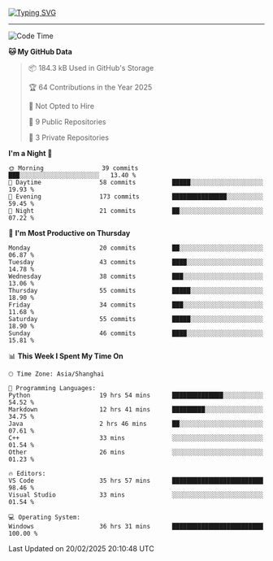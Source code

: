 <a href="https://git.io/typing-svg"><img src="https://readme-typing-svg.demolab.com?font=Jersey+10&size=33&pause=1000&color=0077B8&vCenter=true&width=429&height=46&lines=TALK+LESS,+SMILE+MORE." alt="Typing SVG" /></a>

---

<!--START_SECTION:waka-->
![Code Time](http://img.shields.io/badge/Code%20Time-116%20hrs%206%20mins-blue)

**🐱 My GitHub Data** 

> 📦 184.3 kB Used in GitHub's Storage 
 > 
> 🏆 64 Contributions in the Year 2025
 > 
> 🚫 Not Opted to Hire
 > 
> 📜 9 Public Repositories 
 > 
> 🔑 3 Private Repositories 
 > 
**I'm a Night 🦉** 

```text
🌞 Morning                39 commits          ███░░░░░░░░░░░░░░░░░░░░░░   13.40 % 
🌆 Daytime                58 commits          █████░░░░░░░░░░░░░░░░░░░░   19.93 % 
🌃 Evening                173 commits         ███████████████░░░░░░░░░░   59.45 % 
🌙 Night                  21 commits          ██░░░░░░░░░░░░░░░░░░░░░░░   07.22 % 
```
📅 **I'm Most Productive on Thursday** 

```text
Monday                   20 commits          ██░░░░░░░░░░░░░░░░░░░░░░░   06.87 % 
Tuesday                  43 commits          ████░░░░░░░░░░░░░░░░░░░░░   14.78 % 
Wednesday                38 commits          ███░░░░░░░░░░░░░░░░░░░░░░   13.06 % 
Thursday                 55 commits          █████░░░░░░░░░░░░░░░░░░░░   18.90 % 
Friday                   34 commits          ███░░░░░░░░░░░░░░░░░░░░░░   11.68 % 
Saturday                 55 commits          █████░░░░░░░░░░░░░░░░░░░░   18.90 % 
Sunday                   46 commits          ████░░░░░░░░░░░░░░░░░░░░░   15.81 % 
```


📊 **This Week I Spent My Time On** 

```text
🕑︎ Time Zone: Asia/Shanghai

💬 Programming Languages: 
Python                   19 hrs 54 mins      ██████████████░░░░░░░░░░░   54.52 % 
Markdown                 12 hrs 41 mins      █████████░░░░░░░░░░░░░░░░   34.75 % 
Java                     2 hrs 46 mins       ██░░░░░░░░░░░░░░░░░░░░░░░   07.61 % 
C++                      33 mins             ░░░░░░░░░░░░░░░░░░░░░░░░░   01.54 % 
Other                    26 mins             ░░░░░░░░░░░░░░░░░░░░░░░░░   01.23 % 

🔥 Editors: 
VS Code                  35 hrs 57 mins      █████████████████████████   98.46 % 
Visual Studio            33 mins             ░░░░░░░░░░░░░░░░░░░░░░░░░   01.54 % 

💻 Operating System: 
Windows                  36 hrs 31 mins      █████████████████████████   100.00 % 
```


 Last Updated on 20/02/2025 20:10:48 UTC
<!--END_SECTION:waka-->
